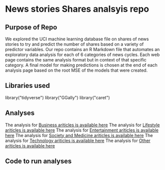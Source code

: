 # News stories Shares analsyis repo

## Purpose of Repo
We explored the UCI machine learning database file on shares of news stories to try and predict the number of shares based on a variety of predictor variables. Our repo contains an R Markdown file that automates an exploratory data analysis for each of 6 categories of news cycles. Each web page contains the same analysis format but in context of that specific category. A final model for making predictions is chosen at the end of each analysis page based on the root MSE of the models that were created.

## Libraries used

library("tidyverse")
library("GGally")
library("caret")


## Analyses
The analysis for [Business ariticles is available here](lifestyles.html)
The analysis for [Lifestyle ariticles is available here](lifestyles.html)
The analysis for [Entertainment ariticles is available here](lifestyles.html)
The analysis for [Society and Medicine ariticles is available here](lifestyles.html)
The analysis for [Technology ariticles is available here](lifestyles.html)
The analysis for [Other ariticles is available here](lifestyles.html)

## Code to run analyses
